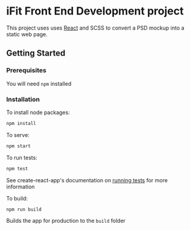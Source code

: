 # iFit Front End Development project

This project uses uses [React][] and SCSS to convert a PSD mockup into a static web page.

## Getting Started

### Prerequisites
You will need `npm` installed

### Installation

To install node packages:

```sh
npm install
```

To serve:

```sh
npm start
```

To run tests:

```sh
npm test
```
See create-react-app's documentation on [running tests](https://facebook.github.io/create-react-app/docs/running-tests) for more information

To build:

```sh
npm run build
```

Builds the app for production to the `build` folder


[React]: https://github.com/facebook/create-react-app
